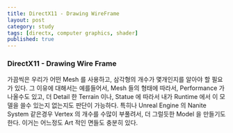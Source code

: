 ```yaml
---
title: DirectX11 - Drawing WireFrame
layout: post
category: study
tags: [directx, computer graphics, shader]
published: true
---
```


### DirectX11 - Drawing Wire Frame

가끔씩은 우리가 어떤 Mesh 를 사용하고, 삼각형의 개수가 몇개인지를 알아야 할 필요가 있다. 그 이유에 대해서는 예를들어서, Mesh 들의 형태에 따라서, Performance 가 나올수도 있고, 더 Detail 한 Terrain 이나, Statue 에 따라서 내가 Runtime 에서 이 모델을 쓸수 있는지 없는지도 판단이 가능하다. 특히나 Unreal Engine 의 Nanite System 같은경우 Vertex 의 개수를 수많이 부풀려서, 더 그럴듯한 Model 을 만들기도 한다. 이거는 어느정도 Art 적인 면들도 충분히 있다. 

